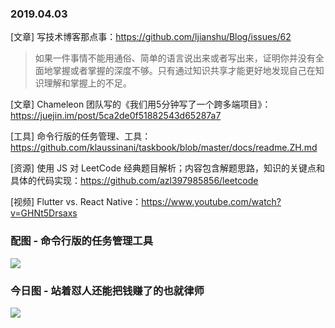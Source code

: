 ### 2019.04.03

[文章] 写技术博客那点事：<https://github.com/ljianshu/Blog/issues/62>
> 如果一件事情不能用通俗、简单的语言说出来或者写出来，证明你并没有全面地掌握或者掌握的深度不够。只有通过知识共享才能更好地发现自己在知识理解和掌握上的不足。

[文章] Chameleon 团队写的《我们用5分钟写了一个跨多端项目》：<https://juejin.im/post/5ca2de0f51882543d65287a7>

[工具] 命令行版的任务管理、工具：<https://github.com/klaussinani/taskbook/blob/master/docs/readme.ZH.md>

[资源] 使用 JS 对 LeetCode 经典题目解析；内容包含解题思路，知识的关键点和具体的代码实现：<https://github.com/azl397985856/leetcode>

[视频] Flutter vs. React Native：<https://www.youtube.com/watch?v=GHNt5Drsaxs>

### 配图 - 命令行版的任务管理工具
![](https://github.com/klaussinani/taskbook/raw/master/media/header-boards.png)

### 今日图 - 站着怼人还能把钱赚了的也就律师
![](https://user-gold-cdn.xitu.io/2019/4/3/169e1d2ca0fcf4db?imageView2/2/w/800/q/100)

